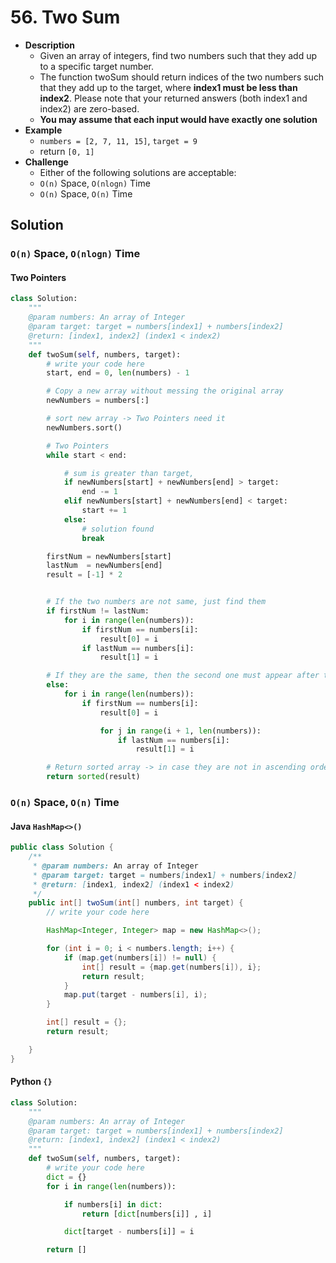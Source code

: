 # 56. Two Sum


- **Description**
    - Given an array of integers, find two numbers such that they add up to a specific target number.
    - The function twoSum should return indices of the two numbers such that they add up to the target, where **index1 must be less than index2**. Please note that your returned answers (both index1 and index2) are zero-based.
    - **You may assume that each input would have exactly one solution**
- **Example**
    - `numbers = [2, 7, 11, 15]`, `target = 9`
    - return `[0, 1]`
- **Challenge**
    - Either of the following solutions are acceptable:
    - `O(n)` Space, `O(nlogn)` Time
    - `O(n)` Space, `O(n)` Time



## Solution

### `O(n)` Space, `O(nlogn)` Time

#### Two Pointers

```python
class Solution:
    """
    @param numbers: An array of Integer
    @param target: target = numbers[index1] + numbers[index2]
    @return: [index1, index2] (index1 < index2)
    """
    def twoSum(self, numbers, target):
        # write your code here
        start, end = 0, len(numbers) - 1

        # Copy a new array without messing the original array
        newNumbers = numbers[:]

        # sort new array -> Two Pointers need it
        newNumbers.sort()

        # Two Pointers
        while start < end:

            # sum is greater than target,
            if newNumbers[start] + newNumbers[end] > target:
                end -= 1
            elif newNumbers[start] + newNumbers[end] < target:
                start += 1
            else:
                # solution found
                break

        firstNum = newNumbers[start]
        lastNum  = newNumbers[end]
        result = [-1] * 2


        # If the two numbers are not same, just find them
        if firstNum != lastNum:
            for i in range(len(numbers)):
                if firstNum == numbers[i]:
                    result[0] = i
                if lastNum == numbers[i]:
                    result[1] = i

        # If they are the same, then the second one must appear after the first
        else:
            for i in range(len(numbers)):
                if firstNum == numbers[i]:
                    result[0] = i

                    for j in range(i + 1, len(numbers)):
                        if lastNum == numbers[i]:
                            result[1] = i

        # Return sorted array -> in case they are not in ascending order
        return sorted(result)
```


### `O(n)` Space, `O(n)` Time

#### Java `HashMap<>()`

```java
public class Solution {
    /**
     * @param numbers: An array of Integer
     * @param target: target = numbers[index1] + numbers[index2]
     * @return: [index1, index2] (index1 < index2)
     */
    public int[] twoSum(int[] numbers, int target) {
        // write your code here

        HashMap<Integer, Integer> map = new HashMap<>();

        for (int i = 0; i < numbers.length; i++) {
            if (map.get(numbers[i]) != null) {
                int[] result = {map.get(numbers[i]), i};
                return result;
            }
            map.put(target - numbers[i], i);
        }

        int[] result = {};
        return result;

    }
}
```

#### Python `{}`

```python
class Solution:
    """
    @param numbers: An array of Integer
    @param target: target = numbers[index1] + numbers[index2]
    @return: [index1, index2] (index1 < index2)
    """
    def twoSum(self, numbers, target):
        # write your code here
        dict = {}
        for i in range(len(numbers)):

            if numbers[i] in dict:
                return [dict[numbers[i]] , i]

            dict[target - numbers[i]] = i

        return []
```
